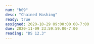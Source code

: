 ```yaml
---
num: "h09"
desc: "Chained Hashing"
ready: true
assigned: 2020-10-29 09:00:00.00-7:00
due: 2020-11-09 23:59:59.00-7:00
reading: "DS 12.3"
---
```


